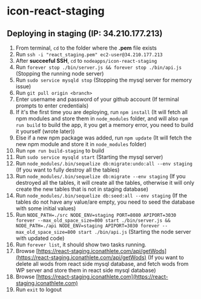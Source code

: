 # icon-react-staging

## Deploying in staging (IP: 34.210.177.213)
1. From terminal, `cd` to the folder where the **.pem** file exists
2. Run `ssh -i "react_staging.pem" ec2-user@34.210.177.213`
3. After **succeeful SSH**, `cd` to `nodeapps/icon-react-staging`
4. Run `forever stop ./bin/server.js && forever stop ./bin/api.js` (Stopping the running node server)
5. Run `sudo service mysqld stop` (Stopping the mysql server for memory issue)
6. Run `git pull origin <branch>`
7. Enter username and password of your github account (If terminal prompts to enter credentials)
8. If it's the first time you are deploying, run `npm install` (It will fetch all npm modules and store them in `node_modules` folder, and will also `npm run build` to build the app, it you get a memory error, you need to build it yourself (wrote later))
9. Else if a new npm package was added, run `npm update` (It will fetch the new npm module and store it in `node_modules` folder)
10. Run `npm run build-staging` to build
11. Run `sudo service mysqld start` (Starting the mysql server)
12. Run `node_modules/.bin/sequelize db:migrate:undo:all --env staging` (If you want to fully destroy all the tables)
13. Run `node_modules/.bin/sequelize db:migrate --env staging` (If you destroyed all the tables, it will create all the tables, otherwise it will only create the new tables that is not in staging database)
14. Run `node_modules/.bin/sequelize db:seed:all --env staging` (If the tables do not have any value/are empty, you need to seed the database with some initial values)
15. Run `NODE_PATH=./src NODE_ENV=staging PORT=8080 APIPORT=3030 forever --max_old_space_size=800 start ./bin/server.js && NODE_PATH=./api NODE_ENV=staging APIPORT=3030 forever --max_old_space_size=800 start ./bin/api.js` (Starting the node server with updated code)
16. Run `forever list`, it should show two tasks running.
17. Browse [https://react-staging.iconathlete.com/api/getWods](https://react-staging.iconathlete.com/api/getWods) (If you want to delete all wods from react side mysql database, and fetch wods from WP server and store them in react side mysql database)
18. Browse [https://react-staging.iconathlete.com](https://react-staging.iconathlete.com)
19. Run `exit` to logout
